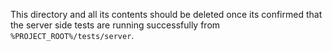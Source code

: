 This directory and all its contents should be deleted once its confirmed that the server side tests are running successfully from ```%PROJECT_ROOT%/tests/server```.